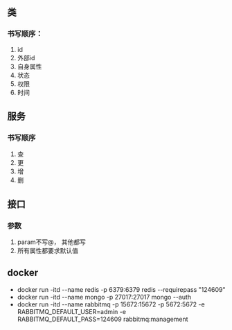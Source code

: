 ## 类
### 书写顺序：
1. id
2. 外部id
3. 自身属性
4. 状态
5. 权限
6. 时间

## 服务
### 书写顺序
1. 查
2. 更
3. 增
4. 删

## 接口
### 参数
1. param不写@， 其他都写
2. 所有属性都要求默认值


## docker
+ docker run -itd --name redis -p 6379:6379 redis --requirepass "124609"
+ docker run -itd --name mongo -p 27017:27017 mongo --auth
+ docker run -itd --name rabbitmq -p 15672:15672 -p 5672:5672 -e RABBITMQ_DEFAULT_USER=admin -e RABBITMQ_DEFAULT_PASS=124609 rabbitmq:management
